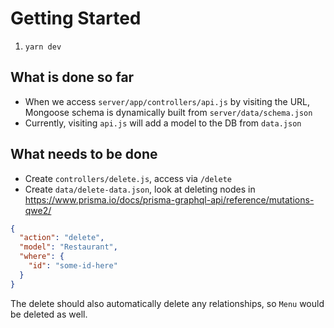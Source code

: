 # Getting Started

1. `yarn dev`
   <!-- 3. Install [UIB ESLint](https://gitlab.com/codelabstudios/uib-eslint) -->

## What is done so far

- When we access `server/app/controllers/api.js` by visiting the URL, Mongoose schema is dynamically built from `server/data/schema.json`
- Currently, visiting `api.js` will add a model to the DB from `data.json`

## What needs to be done

- Create `controllers/delete.js`, access via `/delete`
- Create `data/delete-data.json`, look at deleting nodes in https://www.prisma.io/docs/prisma-graphql-api/reference/mutations-qwe2/

```json
{
  "action": "delete",
  "model": "Restaurant",
  "where": {
    "id": "some-id-here"
  }
}
```

The delete should also automatically delete any relationships, so `Menu` would be deleted as well.
